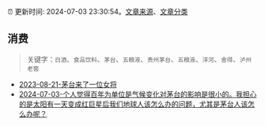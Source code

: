 :alarm_clock: 更新时间: 2024-07-03 23:30:54。[文章来源](/README.md)、[文章分类](/TAGS.md)

## 消费


> 关键字：`白酒`、`食品饮料`、`茅台`、`五粮液`、`贵州茅台`、`五粮液`、`洋河`、`舍得`、`泸州老窖`



- [2023-08-21-茅台来了一位女将](https://www.aicaijing.com.cn/article/18587) 
- [2024-07-03-个人觉得百年为单位是气候变化对茅台的影响是很小的。我担心的是太阳有一天变成红巨星后我们地球人该怎么办的问题，尤其是茅台人该怎么办呢？](https://xueqiu.com/1247347556/296071951) 
